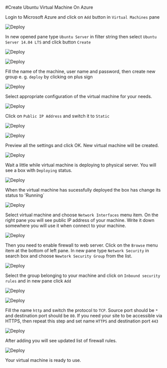 #Create Ubuntu Virtual Machine On Azure

Login to Microsoft Azure and click on `Add` button in `Virtual Machines` pane

![Deploy](https://github.com/ServiceStackApps/mono-server-config/blob/master/images/0-create-azure-1.png)

In new opened pane type `Ubuntu Server` in filter string then select `Ubuntu Server 14.04 LTS` and click button `Create`

![Deploy](https://github.com/ServiceStackApps/mono-server-config/blob/master/images/0-create-azure-2.png)

![Deploy](https://github.com/ServiceStackApps/mono-server-config/blob/master/images/0-create-azure-3.png)

Fill the name of the machine, user name and password, then create new group e. g. `deploy` by clicking on plus sign

![Deploy](https://github.com/ServiceStackApps/mono-server-config/blob/master/images/0-create-azure-4.png)

Select appropriate configuration of the virtual machine for your needs.

![Deploy](https://github.com/ServiceStackApps/mono-server-config/blob/master/images/0-create-azure-5.png)

Click on `Public IP Address` and switch it to `Static`

![Deploy](https://github.com/ServiceStackApps/mono-server-config/blob/master/images/0-create-azure-6.png)

![Deploy](https://github.com/ServiceStackApps/mono-server-config/blob/master/images/0-create-azure-7.png)

Preview all the settings and click OK. New virtual machine will be created.

![Deploy](https://github.com/ServiceStackApps/mono-server-config/blob/master/images/0-create-azure-8.png)

Wait a little while virtual machine is deploying to physical server. You will see a box with `Deploying` status.

![Deploy](https://github.com/ServiceStackApps/mono-server-config/blob/master/images/0-create-azure-9.png)

When the virtual machine has sucessfully deployed the box has change its status to 'Running`

![Deploy](https://github.com/ServiceStackApps/mono-server-config/blob/master/images/0-create-azure-10.png)

Select virtual machine and choose `Network Interfaces` menu item. On the right pane you will see public IP address of your machine. Write it down somewhere you will use it when connect to your machine. 

![Deploy](https://github.com/ServiceStackApps/mono-server-config/blob/master/images/0-create-azure-11.png)

Then you need to enable firewall to web server. Click on the `Browse` menu item at the bottom of left pane. In new pane type `Network Security` in search box and choose `Newtork Security Group` from the list.

![Deploy](https://github.com/ServiceStackApps/mono-server-config/blob/master/images/0-create-azure-12.png)

Select the group belonging to your machine and click on `Inbound security rules` and in new pane click `Add`

![Deploy](https://github.com/ServiceStackApps/mono-server-config/blob/master/images/0-create-azure-13.png)

![Deploy](https://github.com/ServiceStackApps/mono-server-config/blob/master/images/0-create-azure-14.png)


Fill the name `http` and switch the protocol to `TCP`. Source port should be `*` and destination port should be `80`. If you need your site to be accessible via HTTPS, then repeat this step and set name `HTTPS` and destination port `443`

![Deploy](https://github.com/ServiceStackApps/mono-server-config/blob/master/images/0-create-azure-15.png)

After adding you will see updated list of firewall rules.

![Deploy](https://github.com/ServiceStackApps/mono-server-config/blob/master/images/0-create-azure-16.png)

Your virtual machine is ready to use.
